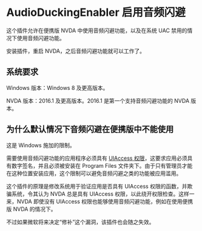 # AudioDuckingEnabler 启用音频闪避

这个插件允许在便携版 NVDA 中使用音频闪避功能，以及在系统 UAC 禁用的情况下使用音频闪避功能。

安装插件，重启 NVDA，之后音频闪避功能就可以工作了。

## 系统要求

Windows 版本：Windows 8 及更高版本。

NVDA 版本：2016.1 及更高版本。2016.1 是第一个支持音频闪避功能的 NVDA 版本。

## 为什么默认情况下音频闪避在便携版中不能使用

这是 Windows 施加的限制。

需要使用音频闪避功能的应用程序必须具有 [UIAccess 权限](https://learn.microsoft.com/zh-cn/windows/win32/winauto/uiauto-securityoverview)，这要求应用必须具有数字签名，并且必须被安装在 Program Files 文件夹下。由于只有管理员才能在这种位置安装应用，这个限制可以避免音频闪避之类的功能被应用滥用。

这个插件的原理是修改系统用于验证应用是否具有 UIAccess 权限的函数，并欺骗系统，令其认为 NVDA 总是具有 UIAccess 权限，以此绕开权限检查。这样一来，NVDA 即使没有 UIAccess 权限也能够使用音频闪避功能，例如在使用便携版 NVDA 的情况下。

不过如果微软将来决定“修补”这个漏洞，该插件也会随之失效。

